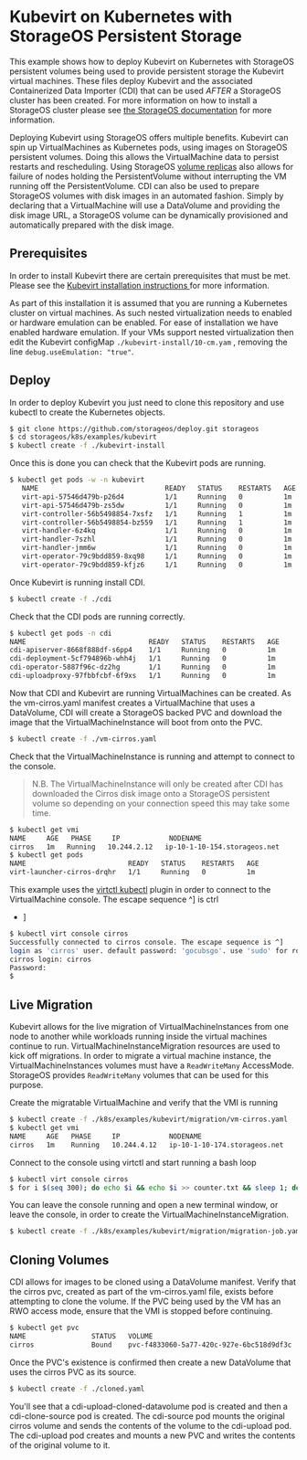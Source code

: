# Kubevirt on Kubernetes with StorageOS Persistent Storage

This example shows how to deploy Kubevirt on Kubernetes with StorageOS
persistent volumes being used to provide persistent storage the Kubevirt
virtual machines. These files deploy Kubevirt and the associated Containerized
Data Importer (CDI) that can be used *AFTER* a StorageOS cluster has been
created. For more information on how to install a StorageOS cluster please see
[the StorageOS
documentation](https://docs.storageos.com/docs/introduction/quickstart) for
more information.

Deploying Kubevirt using StorageOS offers multiple benefits. Kubevirt can spin
up VirtualMachines as Kubernetes pods, using images on StorageOS persistent
volumes. Doing this allows the VirtualMachine data to persist restarts and
rescheduling. Using StorageOS [volume
replicas](https://docs.storageos.com/docs/concepts/replication) also allows for
failure of nodes holding the PersistentVolume without interrupting the VM
running off the PersistentVolume. CDI can also be used to prepare
StorageOS volumes with disk images in an automated fashion. Simply by declaring
that a VirtualMachine will use a DataVolume and providing the disk image URL, a
StorageOS volume can be dynamically provisioned and automatically prepared with
the disk image.

## Prerequisites

In order to install Kubevirt there are certain prerequisites that must be met.
Please see the [ Kubevirt installation instructions
](https://kubevirt.io/user-guide/docs/latest/administration/intro.html) for
more information.

As part of this installation it is assumed that you are running a Kubernetes
cluster on virtual machines. As such nested virtualization needs to enabled or
hardware emulation can be enabled. For ease of installation we have enabled
hardware emulation. If your VMs support nested virtualization then edit the
Kubevirt configMap `./kubevirt-install/10-cm.yam` , removing the line
`debug.useEmulation: "true"`.

## Deploy

In order to deploy Kubevirt you just need to clone this repository and use
kubectl to create the Kubernetes objects.

```bash
$ git clone https://github.com/storageos/deploy.git storageos
$ cd storageos/k8s/examples/kubevirt
$ kubectl create -f ./kubevirt-install
```
Once this is done you can check that the Kubevirt pods are running.

```bash
$ kubectl get pods -w -n kubevirt
   NAME                               READY   STATUS    RESTARTS   AGE
   virt-api-57546d479b-p26d4          1/1     Running   0          1m
   virt-api-57546d479b-zs5dw          1/1     Running   0          1m
   virt-controller-56b5498854-7xsfz   1/1     Running   1          1m
   virt-controller-56b5498854-bz559   1/1     Running   1          1m
   virt-handler-6z4kq                 1/1     Running   0          1m
   virt-handler-7szhl                 1/1     Running   0          1m
   virt-handler-jmm6w                 1/1     Running   0          1m
   virt-operator-79c9bdd859-8xq98     1/1     Running   0          1m
   virt-operator-79c9bdd859-kfjz6     1/1     Running   0          1m
```

Once Kubevirt is running install CDI.

```bash
$ kubectl create -f ./cdi
```

Check that the CDI pods are running correctly.

```bash
$ kubectl get pods -n cdi
NAME                              READY   STATUS    RESTARTS   AGE
cdi-apiserver-8668f888df-s6pp4    1/1     Running   0          1m
cdi-deployment-5cf794896b-whh4j   1/1     Running   0          1m
cdi-operator-5887f96c-dz2hg       1/1     Running   0          1m
cdi-uploadproxy-97fbbfcbf-6f9xs   1/1     Running   0          1m
```

Now that CDI and Kubevirt are running VirtualMachines can be created. As the
vm-cirros.yaml manifest creates a VirtualMachine that uses a DataVolume, CDI
will create a StorageOS backed PVC and download the image that the
VirtualMachineInstance will boot from onto the PVC.

```bash
$ kubectl create -f ./vm-cirros.yaml
```

Check that the VirtualMachineInstance is running and attempt to connect to the
console. 

> N.B. The VirtualMachineInstance will only be created after CDI has downloaded
> the Cirros disk image onto a StorageOS persistent volume so depending on your
> connection speed this may take some time.

```bash
$ kubectl get vmi
NAME     AGE   PHASE     IP            NODENAME
cirros   1m   Running   10.244.2.12   ip-10-1-10-154.storageos.net
$ kubectl get pods
NAME                         READY   STATUS    RESTARTS   AGE
virt-launcher-cirros-drqhr   1/1     Running   0          1m
```

This example uses the [virtctl
kubectl](https://kubevirt.io/quickstart_minikube/#install-virtctl) plugin in
order to connect to the VirtualMachine console. The escape sequence ^] is ctrl
+ ]

```bash
$ kubectl virt console cirros
Successfully connected to cirros console. The escape sequence is ^]
login as 'cirros' user. default password: 'gocubsgo'. use 'sudo' for root.
cirros login: cirros
Password:
$
```

## Live Migration

Kubevirt allows for the live migration of VirtualMachineInstances from one node
to another while workloads running inside the virtual machines continue to run.
VirtualMachineInstanceMigration resources are used to kick off migrations. In
order to migrate a virtual machine instance, the VirtualMachineInstances
volumes must have a `ReadWriteMany` AccessMode. StorageOS provides
`ReadWriteMany` volumes that can be used for this purpose.

Create the migratable VirtualMachine and verify that the VMI is running
```bash
$ kubectl create -f ./k8s/examples/kubevirt/migration/vm-cirros.yaml
$ kubectl get vmi
NAME     AGE   PHASE     IP            NODENAME
cirros   1m    Running   10.244.4.12   ip-10-1-10-174.storageos.net
```

Connect to the console using virtctl and start running a bash loop
```bash
$ kubectl virt console cirros
$ for i $(seq 300); do echo $i && echo $i >> counter.txt && sleep 1; done
```

You can leave the console running and open a new terminal window, or leave the
console, in order to create the VirtualMachineInstanceMigration.

```bash
$ kubectl create -f ./k8s/examples/kubevirt/migration/migration-job.yaml
```

## Cloning Volumes

CDI allows for images to be cloned using a DataVolume manifest. Verify that the
cirros pvc, created as part of the vm-cirros.yaml file, exists before
attempting to clone the volume. If the PVC being used by the VM has an RWO
access mode, ensure that the VMI is stopped before continuing.

```bash
$ kubectl get pvc
NAME                STATUS   VOLUME                                     CAPACITY   ACCESS MODES   STORAGECLASS   AGE
cirros              Bound    pvc-f4833060-5a77-420c-927e-6bc518d9df3c   12Gi       RWO            fast           1m
```

Once the PVC's existence is confirmed then create a new DataVolume that uses the cirros PVC as its source.

```bash
$ kubectl create -f ./cloned.yaml
```

You'll see that a cdi-upload-cloned-datavolume pod is created and then a
cdi-clone-source pod is created. The cdi-source pod mounts the original cirros
volume and sends the contents of the volume to the cdi-upload pod. The
cdi-upload pod creates and mounts a new PVC and writes the contents of the
original volume to it.
